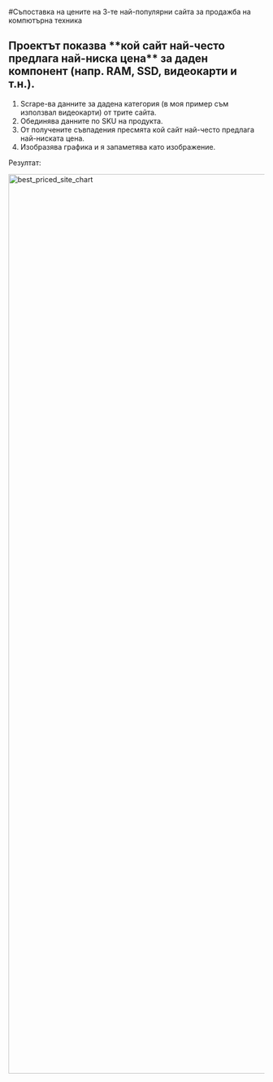 #Съпоставка на цените на 3-те най-популярни сайта за продажба на компютърна техника


## Проектът показва \*\*кой сайт най-често предлага най-ниска цена\*\* за даден компонент (напр. RAM, SSD, видеокарти и т.н.).



1. Scrape-ва данните за дадена категория (в моя пример съм използвал видеокарти) от трите сайта.
2. Обединява данните по SKU на продукта.
3. От получените съвпадения пресмята кой сайт най-често предлага най-ниската цена.
4. Изобразява графика и я запаметява като изображение.


Резултат:


<img width="2969" height="1769" alt="best_priced_site_chart" src="https://github.com/user-attachments/assets/522e6b65-6386-46a7-9ec7-87708df01e70" />
